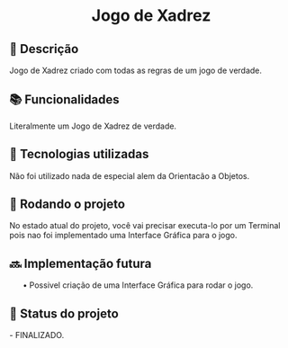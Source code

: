 <h1 align="center">Jogo de Xadrez</h1>

<h2>📝 Descrição</h2>
<p>Jogo de Xadrez criado com todas as regras de um jogo de verdade.</p>

<h2>📚 Funcionalidades</h2>
<p>Literalmente um Jogo de Xadrez de verdade.</p>

<h2>🔧 Tecnologias utilizadas</h2>
<p>Não foi utilizado nada de especial alem da Orientacão a Objetos.</p>

<h2>🚀 Rodando o projeto</h2>
<p>No estado atual do projeto, você vai precisar executa-lo por um Terminal pois nao foi implementado uma Interface Gráfica para o jogo.</p>

<h2>🔜 Implementação futura</h2>
<p><ul> • Possivel criação de uma Interface Gráfica para rodar o jogo. </ul></p>

<h2>🎯 Status do projeto</h2>
- FINALIZADO.

